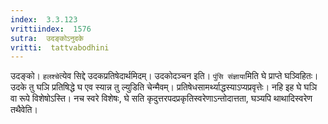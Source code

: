 ```yaml
---
index:  3.3.123
vrittiindex:  1576
sutra:  उदङ्कोऽनुदके
vritti:  tattvabodhini 
---
```


उदङ्को। `हलश्चे`त्येव सिद्दे उदकप्रतिषेदार्थमिदम्। उदकोदञ्चन इति। `पुंसि संज्ञाया`मिति घे प्राप्ते घञ्विहितः। उदके तु घञि प्रतिषिद्धे घ एव स्यान्न तु ल्युडिति चेन्मैवम्। प्रतिषेधसामर्थ्याद्धस्याऽप्यप्रवृत्तेः। नहि इह घे घञि वा रूपे विशेषोऽस्ति। नच स्वरे विशेषः, घे सति कृदुत्तरपदप्रकृतिस्वरेणाऽन्तोदात्तता, घञ्यपि थाथादिस्वरेण तथैवेति। 

